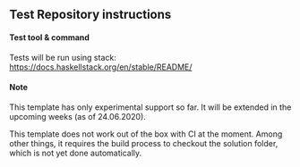 ## Test Repository instructions

#### Test tool & command
Tests will be run using stack: https://docs.haskellstack.org/en/stable/README/

#### Note
This template has only experimental support so far.
It will be extended in the upcoming weeks (as of 24.06.2020).

This template does not work out of the box with CI at the moment.
Among other things, it requires the build process to checkout the solution folder, which is not yet done automatically.

<!-- #### Sequential test runs -->
<!-- If you have decided to use the sequential test runs feature for this exercise, read the following instructions: -->
<!-- We use the folder structure of the test repository to differentiate structural and behavior tests: -->
<!-- 1. Structural test files must be placed in the folder "structural" -->
<!-- 2. Behavior test files must be placed in the folder "behavior" -->

<!-- Files in other folders will not be executed! -->
